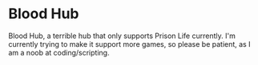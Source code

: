 # Blood Hub
Blood Hub, a terrible hub that only supports Prison Life currently. I'm currently trying to make it support more games, so please be patient, as I am a noob at coding/scripting.
